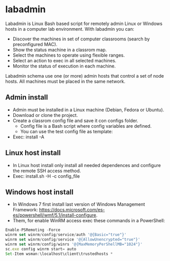 # labadmin
Labadmin is Linux Bash based script for remotely admin Linux or Windows hosts in a computer lab environment. 
With labadmin you can:
  * Discover the machines in set of computer classrooms (search by preconfigured MAC).
  * Show the status machine in a classrom map.
  * Select the machines to operate using flexible ranges.
  * Select an action to exec in all selected machines. 
  * Monitor the status of execution in each machine.
 
Labadmin schema use one (or more) admin hosts that control a set of node hosts. All machines must be placed in the same network.


  
Admin install
---------------------
  * Admin must be installed in a Linux machine (Debian, Fedora or Ubuntu).
  * Download or clone the project.
  * Create a classrom config file and save it con configs folder.
    * Config file is a Bash script where config variables are defined.
    * You can use the test config file as template:
  * Exec: install -A 

Linux host install
---------------------
  * In Linux host install only install all needed dependences and configure the remote SSH access method.
  * Exec: install.sh -H -c config_file
  
Windows host install
---------------------
  * In Windows 7 first install last version of Windows Management Framework: https://docs.microsoft.com/es-es/powershell/wmf/5.1/install-configure.
  * Them, for enable WinRM access exec these commands in a PowerShell:
 ```javascript
Enable-PSRemoting -Force
winrm set winrm/config/service/auth '@{Basic="true"}'
winrm set winrm/config/service '@{AllowUnencrypted="true"}'
winrm set winrm/config/winrs '@{MaxMemoryPerShellMB="1024"}'
sc.exe config winrm start= auto
Set-Item wsman:\localhost\client\trustedhosts *

```
